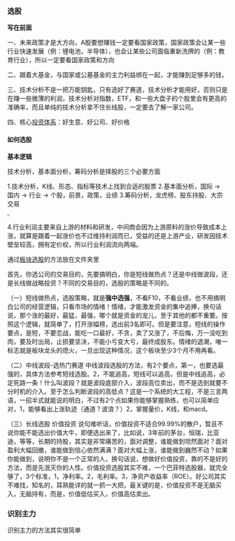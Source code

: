 ### 选股

**写在前面**

一、未来政策才是大方向，A股要想赚钱一定要看国家政策，国家政策会让某一些行业快速发展（例：锂电池，半导体），也会让某些公司面临重新洗牌的（例：教育行业），所以一定要看国家政策和方向

二、跟着大基金，与国家或公墓基金的主力利益绑在一起，才能赚到足够多的钱，

三、技术分析不是一把万能钥匙，只有选好了赛道，技术分析才能用好，否则只是在赚一些微薄的利润，技术分析对指数，ETF，和一些大盘子的个股里会有更高的准确率，而且单纯的技术分析拿不住长线股，一定要去了解一家公司。

四、核心[投资体系](./投资体系.md)：好生意、好公司、好价格



#### 如何选股

**基本逻辑**

技术分析，基本面分析，筹码分析是择股的三个必要方面

1.技术分析，K线、形态、指标等技术上找到合适的股票
2.基本面分析，国际 -> 国内 -> 行业 -> 个股，前景，政策，业绩
3.筹码分析，龙虎榜、股东持股、大宗交易

<img src="/Users/zhixiongwang/文档/Note-on-trading-theory/image/截屏2021-08-28 23.12.01.png" style="zoom:33%;" />

4.行业利润主要来自上游的材料和研发，中间商会因为上游原料的涨价导致成本上涨，就算是跟着一起涨价也不过维持利润而已，受益的还是上游产业，研发因技术壁垒较高，拥有定价权，所以行业利润流向两端。



通过[板块选股](./选股技巧.doc)的方法放在文件夹里

首先，你选公司的交易目的，先要搞明白，你是短线做热点？还是中线做波段，还是长线做战略投资？不同的交易目的，选股的策略是不同的。

（一）短线做热点，选股策略，就是**强中选强**，不看F10，不看业绩，也不用搞明白公司的经营逻辑，只看市场的情绪！情绪，才能激发资金的集中追捧，换句话说，那个涨的最好，最猛，最强，哪个就是资金的宠儿，至于其他的都不重要。按照这个逻辑，就简单了，打开涨幅榜，选出前3名即可。但是要注意，短线的操作要点，是短，不要恋战，能吃一口最好，不贪，卖了又涨了，不后悔，万一没吃到肉，要及时出局，止损要坚决，不能小亏变大亏，最终成股东。情绪的退潮，唯一标志就是板块龙头的熄火，一旦出现这种情况，这个板块至少3个月不用再看。

（二）中线波段-选热门赛道
中线波段选股的方法，有2个要点，第一，也要选最强的，具体方法参考短线选股。2，不能追高，短线可以追高，但是中线追高，必定死路一条！什么叫波段？就是波段底部介入，波段高位卖出，而不是选到就要不分时机的介入。至于怎么判断波段的高低点？这是一个系统的大工程，不是三言两语，一招半式就能说的明白，不过有2个点如果你能够掌握熟练，也可以简单应对，1，能够看出上涨轨迹（通道？波浪？）2，掌握量价，K线，和macd。

（三）长线选股  价值投资
说句难听话，价值投资不适合99.99%的散户，暂且不说你能不能选出价值大牛，即便选出来了，比如说，3年前的茅台，恒瑞，比亚迪，等等，长期的持股，其实是非常痛苦的，面对调整，谁能做到坦然面对？面对盈利大幅回撤，谁能做到信心依然满满？面对大幅上涨，谁能做到巍然不动？如果你能做到，说明你不是一个正常的人，换句话说，想做好价值投资，靠的不是好的方法，而是先泯灭你的人性。价值投资选股其实不难，一个巴菲特选股器，就完全够了，3个标准，1，净利率。2，毛利率。3，净资产收益率（ROE）。好公司其实不难找，知名的，耳熟能详的就一抓一大把，最关键的是，价值投资不是无脑买入，无脑持有，而是，价值低估买入，价值高估卖出。



### 识别主力

识别主力的方法其实很简单







